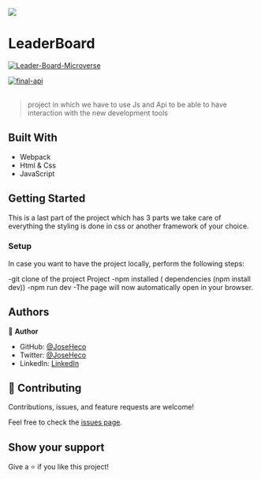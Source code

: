 ![](https://img.shields.io/badge/Microverse-blueviolet)

# LeaderBoard

<a href="https://ibb.co/7XxS58m"><img src="https://i.ibb.co/W6NHwqJ/Leader-Board-Microverse.png" alt="Leader-Board-Microverse" border="0"></a>

<a href="https://ibb.co/9p4PHJJ"><img src="https://i.ibb.co/wdQthTT/final-api.png" alt="final-api" border="0"></a><br /><a target='_blank' href='https://es.imgbb.com/'></a><br />

> project in which we have to use Js and Api to be able to have interaction with the new development tools


## Built With

- Webpack
- Html & Css
- JavaScript


## Getting Started

This is a last part of the project which has 3 parts we take care of everything the styling is done in css or another framework of your choice. 


### Setup

In case you want to have the project locally, perform the following steps:

-git clone of the project Project
-npm installed ( dependencies (npm install dev))
-npm run dev
-The page will now automatically open in your browser.


## Authors

👤 **Author**

- GitHub: [@JoseHeco](https://github.com/joseheco)
- Twitter: [@JoseHeco](https://twitter.com/joseheco)
- LinkedIn: [LinkedIn](https://linkedin.com/in/joseherreraco)


## 🤝 Contributing

Contributions, issues, and feature requests are welcome!

Feel free to check the [issues page](../../issues/).

## Show your support

Give a ⭐️ if you like this project!
